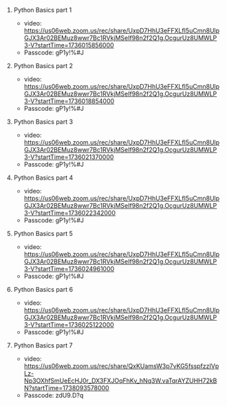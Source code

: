 1. Python Basics part 1  
      * video: https://us06web.zoom.us/rec/share/UxpD7HhU3eFFXLfI5uCmn8UlpGJX3Ar02BEMuz8wwr7Bc1RVkjMSeIf98n2f2Q1g.OcgurUz8UMWLP3-V?startTime=1736015856000
      * Passcode:  gP1y!%#J

2. Python Basics part 2
      * video: https://us06web.zoom.us/rec/share/UxpD7HhU3eFFXLfI5uCmn8UlpGJX3Ar02BEMuz8wwr7Bc1RVkjMSeIf98n2f2Q1g.OcgurUz8UMWLP3-V?startTime=1736018854000
      * Passcode:   gP1y!%#J
3. Python Basics part 3
      * video: https://us06web.zoom.us/rec/share/UxpD7HhU3eFFXLfI5uCmn8UlpGJX3Ar02BEMuz8wwr7Bc1RVkjMSeIf98n2f2Q1g.OcgurUz8UMWLP3-V?startTime=1736021370000
      * Passcode:  gP1y!%#J
4. Python Basics part 4
      * video: https://us06web.zoom.us/rec/share/UxpD7HhU3eFFXLfI5uCmn8UlpGJX3Ar02BEMuz8wwr7Bc1RVkjMSeIf98n2f2Q1g.OcgurUz8UMWLP3-V?startTime=1736022342000
      * Passcode:  gP1y!%#J
5. Python Basics part 5
      * video: https://us06web.zoom.us/rec/share/UxpD7HhU3eFFXLfI5uCmn8UlpGJX3Ar02BEMuz8wwr7Bc1RVkjMSeIf98n2f2Q1g.OcgurUz8UMWLP3-V?startTime=1736024961000
      * Passcode:  gP1y!%#J
6. Python Basics part 6
      * video: https://us06web.zoom.us/rec/share/UxpD7HhU3eFFXLfI5uCmn8UlpGJX3Ar02BEMuz8wwr7Bc1RVkjMSeIf98n2f2Q1g.OcgurUz8UMWLP3-V?startTime=1736025122000
      * Passcode:  gP1y!%#J

7. Python Basics part 7  
      * video: https://us06web.zoom.us/rec/share/QxKUamsW3p7vKG5fsspfzzIVpLz-Np3OXhfSmUeEcHJ0r_DX3FXJOqFhKv_hNq3W.vaTqrAYZUHH72kBN?startTime=1738093578000  
      * Passcode: zdU9.D?q